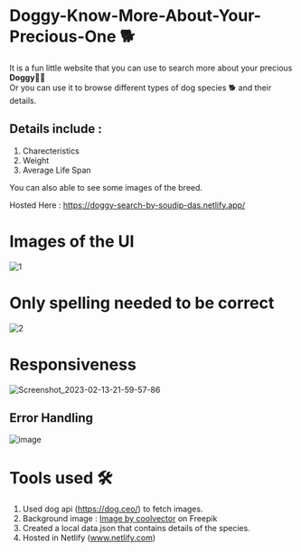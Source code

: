 # Doggy-Know-More-About-Your-Precious-One 🐕
<p>
It is a fun little website that you can use to search more about your precious <strong>Doggy🐶🦺</strong> <br>
Or you can use it to browse different types of dog species 🐕‍ and their details. 
</p>

## Details include :
1. Charecteristics
2. Weight
3. Average Life Span

You can also able to see some images of the breed.<br>

Hosted Here : https://doggy-search-by-soudip-das.netlify.app/
# Images of the UI
![1](https://user-images.githubusercontent.com/91823106/218513304-38abdb3d-af6d-43b8-8f6b-5ecbb2eefa21.jpeg)
# Only spelling needed to be correct
![2](https://user-images.githubusercontent.com/91823106/218513866-01f27070-f62c-4de5-9ac0-87c254575ff9.jpeg)

# Responsiveness
![Screenshot_2023-02-13-21-59-57-86](https://user-images.githubusercontent.com/91823106/218515590-e073f1f5-0612-4718-ad1a-4f61fd4412eb.jpg)

## Error Handling 
![image](https://user-images.githubusercontent.com/91823106/218511055-a3a57935-37fe-4367-9015-757e97cedf58.png)

# Tools used 🛠

1. Used dog api (https://dog.ceo/) to fetch images. 
2. Background image : <a href="https://www.freepik.com/free-vector/abstract-gradient-shapes-background_4041728.htm">Image by coolvector</a> on Freepik
3. Created a local data.json that contains details of the species.
4. Hosted in Netlify (www.netlify.com)
